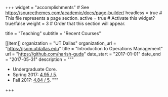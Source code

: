 +++
widget = "accomplishments"  # See https://sourcethemes.com/academic/docs/page-builder/
headless = true  # This file represents a page section.
active = true  # Activate this widget? true/false
weight = 3  # Order that this section will appear.

title = "Teaching"
subtitle = "Recent Courses"

[[item]]
  organization = "UT Dallas"
  organization_url = "https://jsom.utdallas.edu"
  title = "Introduction to Operations Management"
  url = "https://github.com/harish-guda"
  date_start = "2017-01-01"
  date_end = "2017-05-31"
  description = """
  * Undergraduate Core.
  * Spring 2017: [4.95 / 5](https://coursebook.utdallas.edu/ues-report/opre3310.502.17s/pdf).
  * Fall 2017: [4.84 / 5](https://coursebook.utdallas.edu/ues-report/opre3310.002.17f/pdf).
  """
  
  


+++
